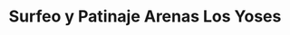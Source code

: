 ---
title: "Surfeo y Patinaje Arenas Los Yoses"
url: /san-jose/surfeo-y-patinaje-arenas-los-yoses/
shop: deportes
---